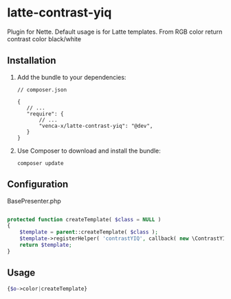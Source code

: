 latte-contrast-yiq
===============

Plugin for Nette. Default usage is for Latte templates. From RGB color return contrast color black/white

Installation
------------

 1. Add the bundle to your dependencies:

        // composer.json

        {
           // ...
           "require": {
               // ...
			   "venca-x/latte-contrast-yiq": "@dev",
           }
        }

 2. Use Composer to download and install the bundle:

        composer update

Configuration
-------------

BasePresenter.php

```php

protected function createTemplate( $class = NULL )
{
    $template = parent::createTemplate( $class );
    $template->registerHelper( 'contrastYIQ', callback( new \ContrastYIQ(), 'getContrastYIQ' ) );
    return $template;
}

```

Usage
-------------

```php
{$o->color|createTemplate}

```